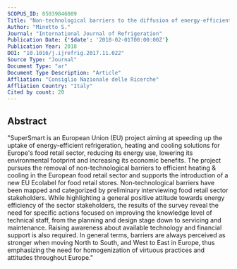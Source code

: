 ```yaml
---
SCOPUS_ID: 85039846089
Title: "Non-technological barriers to the diffusion of energy-efficient HVAC&amp;R solutions in the food retail sector"
Author: "Minetto S."
Journal: "International Journal of Refrigeration"
Publication Date: {'$date': '2018-02-01T00:00:00Z'}
Publication Year: 2018
DOI: "10.1016/j.ijrefrig.2017.11.022"
Source Type: "Journal"
Document Type: "ar"
Document Type Description: "Article"
Affliation: "Consiglio Nazionale delle Ricerche"
Affliation Country: "Italy"
Cited by count: 20
---
```


## Abstract
"SuperSmart is an European Union (EU) project aiming at speeding up the uptake of energy-efficient refrigeration, heating and cooling solutions for Europe's food retail sector, reducing its energy use, lowering its environmental footprint and increasing its economic benefits. The project pursues the removal of non-technological barriers to efficient heating & cooling in the European food retail sector and supports the introduction of a new EU Ecolabel for food retail stores. Non-technological barriers have been mapped and categorized by preliminary interviewing food retail sector stakeholders. While highlighting a general positive attitude towards energy efficiency of the sector stakeholders, the results of the survey reveal the need for specific actions focused on improving the knowledge level of technical staff, from the planning and design stage down to servicing and maintenance. Raising awareness about available technology and financial support is also required. In general terms, barriers are always perceived as stronger when moving North to South, and West to East in Europe, thus emphasizing the need for homogenization of virtuous practices and attitudes throughout Europe."

